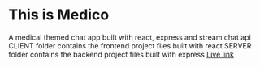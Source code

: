 # This is Medico
A medical themed chat app built with react, express and stream chat api 
CLIENT folder contains the frontend project files built with react
SERVER folder contains the backend project files built with express
[Live link](https://portfolio-3-frontend.vercel.app)
